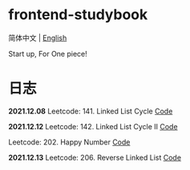 # frontend-studybook

简体中文 | [English](./README.en.md)

Start up, For One piece!

# 日志

**2021.12.08**
Leetcode: 141. Linked List Cycle
[Code](./algorithm/leetcode/141_linked_list_cycle.js)

**2021.12.12**
Leetcode: 142. Linked List Cycle II
[Code](./algorithm/leetcode/142_linked_list_cycle_2.js)

Leetcode: 202. Happy Number
[Code](./algorithm/leetcode/202_happy_number.js)

**2021.12.13**
Leetcode: 206. Reverse Linked List
[Code](./algorithm/206_reverse_linked_list.js)